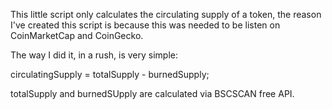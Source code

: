 This little script only calculates the circulating supply of a token, the reason I've created this script is because this was needed to be listen on CoinMarketCap and CoinGecko.

The way I did it, in a rush, is very simple:

circulatingSupply = totalSupply - burnedSupply;

totalSupply and burnedSUpply are calculated via BSCSCAN free API. 
